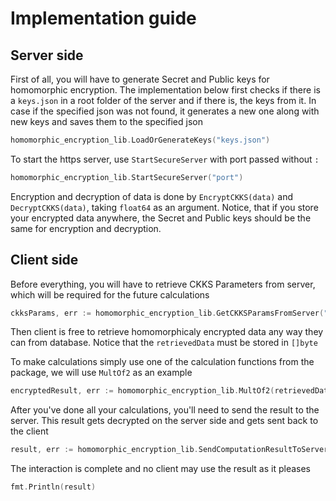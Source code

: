 # Implementation guide

## Server side
First of all, you will have to generate Secret and Public
keys for homomorphic encryption. The implementation below
first checks if there is a `keys.json` in a root folder of
the server and if there is, the keys from it. In case if
the specified json was not found, it generates a new one
along with new keys and saves them to the specified json
``` go
homomorphic_encryption_lib.LoadOrGenerateKeys("keys.json")
```

To start the https server, use `StartSecureServer` with port 
passed without `:`
``` go
homomorphic_encryption_lib.StartSecureServer("port")
```

Encryption and decryption of data is done by `EncryptCKKS(data)` 
and `DecryptCKKS(data)`, taking `float64` as an argument. Notice,
that if you store your encrypted data anywhere, the Secret and Public
keys should be the same for encryption and decryption.

## Client side
Before everything, you will have to retrieve CKKS Parameters
from server, which will be required for the future calculations
``` go
ckksParams, err := homomorphic_encryption_lib.GetCKKSParamsFromServer("https://ip_address:port/get_ckks_params")
```

Then client is free to retrieve homomorphicaly encrypted data
any way they can from database. Notice that the `retrievedData` must be stored 
in `[]byte`


To make calculations simply use one of the calculation functions 
from the package, we will use `MultOf2` as an example
``` go
encryptedResult, err := homomorphic_encryption_lib.MultOf2(retrievedData, retrievedData, ckksParams)
```

After you've done all your calculations, you'll need to send the 
result to the server. This result gets decrypted on the server side 
and gets sent back to the client
``` go
result, err := homomorphic_encryption_lib.SendComputationResultToServer("https://ip_address:port/decrypt_computations", encryptedResult)
```

The interaction is complete and no client may use the result
as it pleases
``` go
fmt.Println(result)
```
